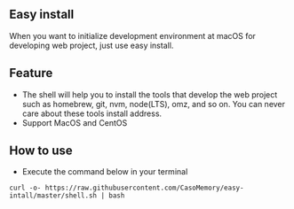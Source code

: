 ## Easy install
When you want to initialize development environment at macOS for developing web project, just use easy install.

## Feature
- The shell will help you to install the tools that develop the web project such as homebrew, git, nvm, node(LTS), omz, and so on. You can never care about these tools install address.
- Support MacOS and CentOS

## How to use
- Execute the command below in your terminal

```
curl -o- https://raw.githubusercontent.com/CasoMemory/easy-intall/master/shell.sh | bash
```